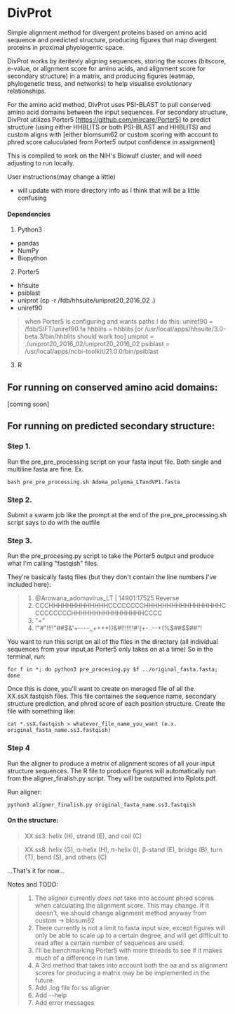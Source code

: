 # DivProt
Simple alignment method for divergent proteins based on amino acid sequence and predicted structure, producing figures that map divergent proteins in proximal phyologentic space.

DivProt works by iteritevly aligning sequences, storing the scores (bitscore, e-value, or alignment score for amino acids, and alignment score for secondary structure) in a matrix, and producing figures (eatmap, phylogenetic tress, and networks) to help visualise evolutionary relationships.

For the amino acid method, DivProt uses PSI-BLAST to pull conserved amino acid domains between the input sequences.
For secondary structure, DivProt utilizes Porter5 [https://github.com/mircare/Porter5] to predict structure (using either HHBLITS or both PSI-BLAST and HHBLITS) and custom aligns with [either blomsum62 or custom scoring with account to phred score caluculated from Porter5 output confidence in assignment]

This is compiled to work on the NIH's Biowulf cluster, and will need adjusting to run locally.

User instructions(may change a little)
- will update with more directory info as I think that will be a little confusing

#### Dependencies
1. Python3
  - pandas
  - NumPy
  - Biopython

2. Porter5
  - hhsuite
  - psiblast
  - uniprot (cp -r /fdb/hhsuite/uniprot20_2016_02 .)
  - uniref90
  
> when Porter5 is configuring and wants paths I do this:
> uniref90 = /fdb/SIFT/uniref90.fa
> hhblits = hhblits [or /usr/local/apps/hhsuite/3.0-beta.3/bin/hhblits should work too]
>	uniprot = ./uniprot20_2016_02/uniprot20_2016_02
>	psiblast = /usr/local/apps/ncbi-toolkit/21.0.0/bin/psiblast
  
3. R

## For running on conserved amino acid domains:

[coming soon]

## For running on predicted secondary structure:

### Step 1. 
Run the pre_pre_processing script on your fasta input file. Both single and multiline fasta are fine.
Ex.
```
bash pre_pre_processing.sh Adoma_polyoma_LTandVP1.fasta
```

### Step 2. 
Submit a swarm job like the prompt at the end of the pre_pre_processing.sh script says to do with the outfile

### Step 3.
Run the pre_procesing.py script to take the Porter5 output and produce what I'm calling "fastqish" files.

They're basically fastq files (but they don't contain the line numbers I've included here):

>1. @Arowana_adomavirus_LT | 14901:17525 Reverse
>2. CCCHHHHHHHHHHHHHCCCCCCCCHHHHHHHHHHHHHHHHHCCCCCCCCCHHHHHHHHHHHHHHHHCCCC
>3. "+"
>4. !"#$%'(*++++*'%$"!!!!"##$&'+----,,+++*))&#!!!!!!!#'(+-..--+(%$##$$##"!

You want to run this script on all of the files in the directory (all individual sequences from your input,as Porter5 only takes on at a time)
So in the terminal, run:
```
for f in *; do python3 pre_procesing.py $f ../original_fasta.fasta; done
```
Once this is done, you'll want to create on meraged file of all the XX.ssX.fastqish files. This file containes the sequence name, secondary structure prediction, and phred score of each position structure.
Create the file with something like:
```
cat *.ssX.fastqish > whatever_file_name_you_want (e.x. original_fasta_name.ss3.fastqish)
```

### Step 4
Run the aligner to produce a metrix of alignment scores of all your input structure sequences. The R file to produce figures will automatically run from the aligner_finalish.py script. They will be outputted into Rplots.pdf.

Run aligner:
```
python3 aligner_finalish.py original_fasta_name.ss3.fastqish
```

#### On the structure:
> XX.ss3: helix (H), strand (E), and coil (C)

> XX.ss8: helix (G), α-helix (H), π-helix (I), β-stand (E), bridge (B), turn (T), bend (S), and others (C)


...That's it for now...

Notes and TODO:
> 1. The aligner currently *does not* take into account phred scores when calculating the alignment score. This may change. If it doesn't, we should change alignment method anyway from custom -> blosum62
> 2. There currently is not a limit to fasta input size, except figures will only be able to scale up to a certain degree, and will get difficult to read after a certain number of sequences are used.
> 3. I'll be benchmarking Porter5 with more threads to see if it makes much of a difference in run time.
> 4. A 3rd method that takes into account both the aa and ss alignment scores for producing a matrix may be be implemented in the future.
> 5. Add .log file for ss aligner
> 6. Add --help
> 7. Add error messages

